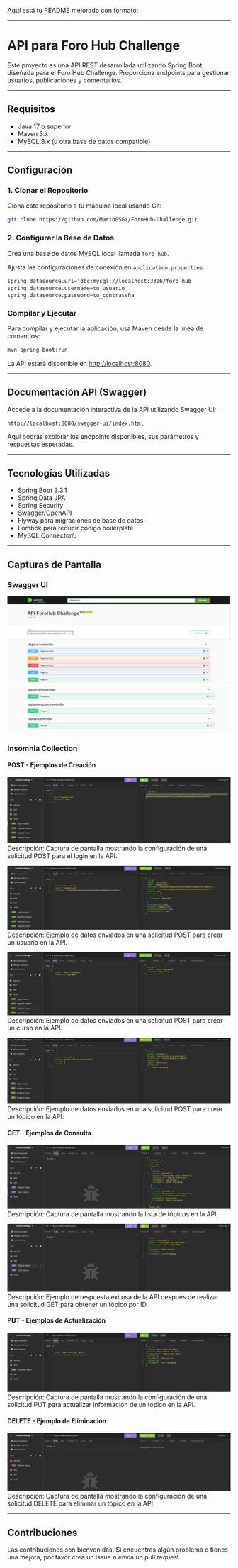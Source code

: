 Aquí está tu README mejorado con formato:

---

# API para Foro Hub Challenge

Este proyecto es una API REST desarrollada utilizando Spring Boot, diseñada para el Foro Hub Challenge. Proporciona endpoints para gestionar usuarios, publicaciones y comentarios.

---

## Requisitos

- Java 17 o superior
- Maven 3.x
- MySQL 8.x (u otra base de datos compatible)

---

## Configuración

### 1. Clonar el Repositorio

Clona este repositorio a tu máquina local usando Git:

```bash
git clone https://github.com/Mario0SGz/ForoHub-Challenge.git
```

### 2. Configurar la Base de Datos

Crea una base de datos MySQL local llamada `foro_hub`.

Ajusta las configuraciones de conexión en `application.properties`:

```properties
spring.datasource.url=jdbc:mysql://localhost:3306/foro_hub
spring.datasource.username=tu_usuario
spring.datasource.password=tu_contraseña
```

### Compilar y Ejecutar

Para compilar y ejecutar la aplicación, usa Maven desde la línea de comandos:

```bash
mvn spring-boot:run
```

La API estará disponible en [http://localhost:8080](http://localhost:8080).

---

## Documentación API (Swagger)

Accede a la documentación interactiva de la API utilizando Swagger UI:

```bash
http://localhost:8080/swagger-ui/index.html
```

Aquí podrás explorar los endpoints disponibles, sus parámetros y respuestas esperadas.

---

## Tecnologías Utilizadas

- Spring Boot 3.3.1
- Spring Data JPA
- Spring Security
- Swagger/OpenAPI
- Flyway para migraciones de base de datos
- Lombok para reducir código boilerplate
- MySQL Connector/J

---
## Capturas de Pantalla

### Swagger UI
![Swagger UI](screenshots/CapturaApi1.png)
![Swagger UI](screenshots/CapturaApi2.png)

### Insomnia Collection

#### POST - Ejemplos de Creación

![Insomnia POST 1](screenshots/InsomniaPost-1.png)
Descripción: Captura de pantalla mostrando la configuración de una solicitud POST para el login en la API.

![Insomnia POST 2](screenshots/InsomniaPost-2.png)
Descripción: Ejemplo de datos enviados en una solicitud POST para crear un usuario en la API.

![Insomnia POST 3](screenshots/InsomniaPost-3.png)
Descripción: Ejemplo de datos enviados en una solicitud POST para crear un curso en la API.

![Insomnia POST 4](screenshots/InsomniaPost-4.png)
Descripción: Ejemplo de datos enviados en una solicitud POST para crear un tópico en la API.

#### GET - Ejemplos de Consulta

![Insomnia GET 1](screenshots/InsomniaGet-1.png)
Descripción: Captura de pantalla mostrando la lista de tópicos en la API.

![Insomnia GET 2](screenshots/InsomniaGet-2.png)
Descripción: Ejemplo de respuesta exitosa de la API después de realizar una solicitud GET para obtener un tópico por ID.

#### PUT - Ejemplos de Actualización

![Insomnia PUT 1](screenshots/InsomniaPut-1.png)
Descripción: Captura de pantalla mostrando la configuración de una solicitud PUT para actualizar información de un tópico en la API.

#### DELETE - Ejemplo de Eliminación

![Insomnia DELETE 1](screenshots/InsomniaDelete-1.png)
Descripción: Captura de pantalla mostrando la configuración de una solicitud DELETE para eliminar un tópico en la API.


---
## Contribuciones

Las contribuciones son bienvenidas. Si encuentras algún problema o tienes una mejora, por favor crea un issue o envía un pull request.
